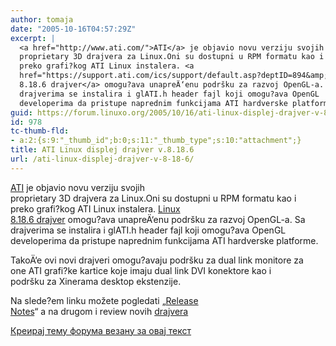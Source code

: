 ```yaml
---
author: tomaja
date: "2005-10-16T04:57:29Z"
excerpt: |
  <a href="http://www.ati.com/">ATI</a> je objavio novu verziju svojih
  proprietary 3D drajvera za Linux.Oni su dostupni u RPM formatu kao i
  preko grafi?kog ATI Linux instalera. <a
  href="https://support.ati.com/ics/support/default.asp?deptID=894&amp;task=knowledge&amp;folderID=300">Linux
  8.18.6 drajver</a> omogu?ava unapreÄ‘enu podršku za razvoj OpenGL-a. Sa
  drajverima se instalira i glATI.h header fajl koji omogu?ava OpenGL
  developerima da pristupe naprednim funkcijama ATI hardverske platforme.
guid: https://forum.linuxo.org/2005/10/16/ati-linux-displej-drajver-v-8-18-6/
id: 978
tc-thumb-fld:
- a:2:{s:9:"_thumb_id";b:0;s:11:"_thumb_type";s:10:"attachment";}
title: ATI Linux displej drajver v.8.18.6
url: /ati-linux-displej-drajver-v-8-18-6/
---
```

[ATI](http://www.ati.com/) je objavio novu verziju svojih  
proprietary 3D drajvera za Linux.Oni su dostupni u RPM formatu kao i  
preko grafi?kog ATI Linux instalera. [Linux  
8.18.6 drajver](https://support.ati.com/ics/support/default.asp?deptID=894&task=knowledge&folderID=300) omogu?ava unapreÄ‘enu podršku za razvoj OpenGL-a. Sa  
drajverima se instalira i glATI.h header fajl koji omogu?ava OpenGL  
developerima da pristupe naprednim funkcijama ATI hardverske platforme.<!--break-->

  
TakoÄ‘e ovi novi drajveri omogu?avaju podršku za dual link monitore za  
one ATI grafi?ke kartice koje imaju dual link DVI konektore kao i  
podršku za Xinerama desktop ekstenzije.

Na slede?em linku možete pogledati &#8222;[Release  
Notes](https://a248.e.akamai.net/f/674/9448/0/www2.ati.com/drivers/linux/linux_8.18.6.html)&#8220; a na drugom i review novih [drajvera](http://www.phoronix.com/scan.php?page=article&item=286&num=1)

[Креирај тему форума везану за овај текст](https://linuxo.org/nova-tema-na-forumu/?se_pid=978)